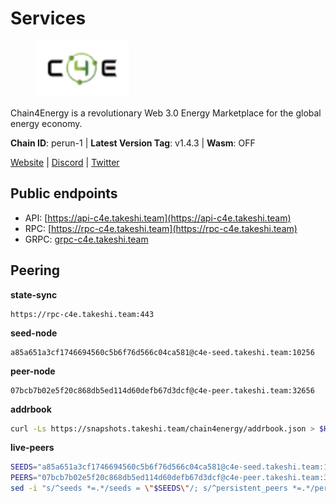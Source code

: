 # Services

<figure><img src="https://github.com/takeshi-val/Logo/raw/main/chain4energy.png" width="150" alt=""><figcaption></figcaption></figure>

Chain4Energy is a revolutionary Web 3.0 Energy Marketplace for the global energy economy.

**Chain ID**: perun-1 | **Latest Version Tag**: v1.4.3 | **Wasm**: OFF

[Website](https://c4e.io/) | [Discord](https://discord.gg/chain4energy) | [Twitter](https://twitter.com/Chain4Energy)


## Public endpoints

* API: [https://api-c4e.takeshi.team](https://api-c4e.takeshi.team)
* RPC: [https://rpc-c4e.takeshi.team](https://rpc-c4e.takeshi.team)
* GRPC: [grpc-c4e.takeshi.team](grpc://grpc-c4e.takeshi.team)



## Peering

**state-sync**

```text
https://rpc-c4e.takeshi.team:443
```

**seed-node**

```text
a85a651a3cf1746694560c5b6f76d566c04ca581@c4e-seed.takeshi.team:10256
```
**peer-node**

```text
07bcb7b02e5f20c868db5ed114d60defb67d3dcf@c4e-peer.takeshi.team:32656
```

**addrbook**
```bash
curl -Ls https://snapshots.takeshi.team/chain4energy/addrbook.json > $HOME/.c4e-chain/config/addrbook.json
```

**live-peers** 
```bash
SEEDS="a85a651a3cf1746694560c5b6f76d566c04ca581@c4e-seed.takeshi.team:10256"
PEERS="07bcb7b02e5f20c868db5ed114d60defb67d3dcf@c4e-peer.takeshi.team:32656"
sed -i "s/^seeds *=.*/seeds = \"$SEEDS\"/; s/^persistent_peers *=.*/persistent_peers = \"$PEERS\"/" $C4E_HOME/config/config.toml

```
